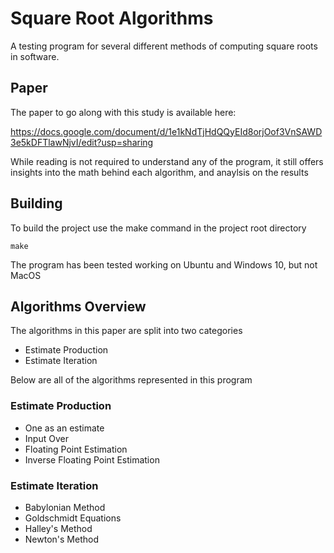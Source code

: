 # Square Root Algorithms

A testing program for several different methods of computing square roots in software.

## Paper
The paper to go along with this study is available here:

https://docs.google.com/document/d/1e1kNdTjHdQQyEId8orjOof3VnSAWD3e5kDFTlawNjvI/edit?usp=sharing

While reading is not required to understand any of the program, it still offers insights into the math behind each algorithm, and anaylsis on the results

## Building

To build the project use the make command in the project root directory

    make

The program has been tested working on Ubuntu and Windows 10, but not MacOS

## Algorithms Overview

The algorithms in this paper are split into two categories

- Estimate Production
- Estimate Iteration

Below are all of the algorithms represented in this program

### Estimate Production

- One as an estimate
- Input Over
- Floating Point Estimation
- Inverse Floating Point Estimation

### Estimate Iteration

- Babylonian Method
- Goldschmidt Equations
- Halley's Method
- Newton's Method